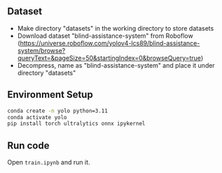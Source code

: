 ## Dataset
- Make directory "datasets" in the working directory to store datasets
- Download dataset "blind-assistance-system" from Roboflow (https://universe.roboflow.com/yolov4-lcs89/blind-assistance-system/browse?queryText=&pageSize=50&startingIndex=0&browseQuery=true)
- Decompress, name as "blind-assistance-system" and place it under directory "datasets"


## Environment Setup

```bash
conda create -n yolo python=3.11
conda activate yolo
pip install torch ultralytics onnx ipykernel

```



## Run code 

Open `train.ipynb` and run it.

